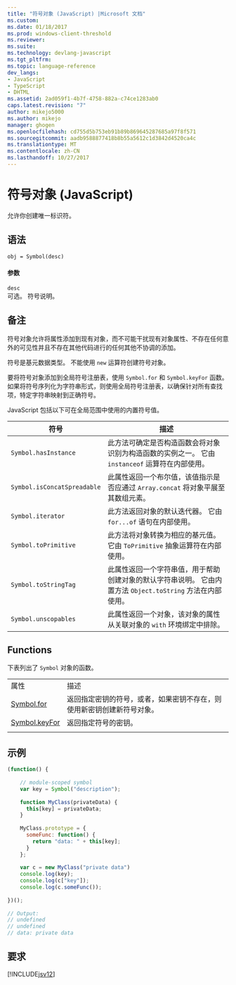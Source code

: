 ```yaml
---
title: "符号对象 (JavaScript) |Microsoft 文档"
ms.custom: 
ms.date: 01/18/2017
ms.prod: windows-client-threshold
ms.reviewer: 
ms.suite: 
ms.technology: devlang-javascript
ms.tgt_pltfrm: 
ms.topic: language-reference
dev_langs:
- JavaScript
- TypeScript
- DHTML
ms.assetid: 2ad059f1-4b7f-4758-882a-c74ce1283ab0
caps.latest.revision: "7"
author: mikejo5000
ms.author: mikejo
manager: ghogen
ms.openlocfilehash: cd755d5b753eb91b89b869645287685a97f8f571
ms.sourcegitcommit: aadb9588877418b8b55a5612c1d3842d4520ca4c
ms.translationtype: MT
ms.contentlocale: zh-CN
ms.lasthandoff: 10/27/2017
---
```

# <a name="symbol-object-javascript"></a>符号对象 (JavaScript)
允许你创建唯一标识符。  
  
## <a name="syntax"></a>语法  
  
```  
obj = Symbol(desc)  
```  
  
#### <a name="parameters"></a>参数  
 `desc`  
 可选。 符号说明。  
  
## <a name="remarks"></a>备注  
 符号对象允许将属性添加到现有对象，而不可能干扰现有对象属性、不存在任何意外的可见性并且不存在其他代码进行的任何其他不协调的添加。  
  
 符号是基元数据类型。 不能使用 `new` 运算符创建符号对象。  
  
 要将符号对象添加到全局符号注册表，使用 `Symbol.for` 和 `Symbol.keyFor` 函数。 如果将符号序列化为字符串形式，则使用全局符号注册表，以确保针对所有查找项，特定字符串映射到正确符号。  
  
 JavaScript 包括以下可在全局范围中使用的内置符号值。  
  
|符号|描述|  
|------------|-----------------|  
|`Symbol.hasInstance`|此方法可确定是否构造函数会将对象识别为构造函数的实例之一。 它由 `instanceof` 运算符在内部使用。|  
|`Symbol.isConcatSpreadable`|此属性返回一个布尔值，该值指示是否应通过 `Array.concat` 将对象平展至其数组元素。|  
|`Symbol.iterator`|此方法返回对象的默认迭代器。 它由 `for...of` 语句在内部使用。|  
|`Symbol.toPrimitive`|此方法将对象转换为相应的基元值。 它由 `ToPrimitive` 抽象运算符在内部使用。|  
|`Symbol.toStringTag`|此属性返回一个字符串值，用于帮助创建对象的默认字符串说明。 它由内置方法 `Object.toString` 方法在内部使用。|  
|`Symbol.unscopables`|此属性返回一个对象，该对象的属性从关联对象的 `with` 环境绑定中排除。|  
  
## <a name="functions"></a>Functions  
 下表列出了 `Symbol` 对象的函数。  
  
|||  
|-|-|  
|属性|描述|  
|[Symbol.for](../../javascript/reference/symbol-for-function-javascript.md)|返回指定密钥的符号，或者，如果密钥不存在，则使用新密钥创建新符号对象。|  
|[Symbol.keyFor](../../javascript/reference/symbol-keyfor-function-javascript.md)|返回指定符号的密钥。|  
|||  
  
## <a name="example"></a>示例  
  
```JavaScript  
(function() {  
  
    // module-scoped symbol  
    var key = Symbol("description");  
  
    function MyClass(privateData) {  
      this[key] = privateData;  
    }  
  
    MyClass.prototype = {  
      someFunc: function() {  
        return "data: " + this[key];  
      }  
    };  
  
    var c = new MyClass("private data")  
    console.log(key);  
    console.log(c["key"]);  
    console.log(c.someFunc());  
  
})();  
  
// Output:  
// undefined  
// undefined  
// data: private data  
```  
  
## <a name="requirements"></a>要求  
 [!INCLUDE[jsv12](../../javascript/reference/includes/jsv12-md.md)]